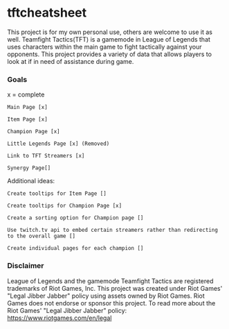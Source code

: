 # tftcheatsheet

This project is for my own personal use, others are welcome to use it as well. Teamfight Tactics(TFT) is a gamemode in League of
Legends that uses characters within the main game to fight tactically against your opponents. This project provides a variety of data that
allows players to look at if in need of assistance during game.

### Goals

x = complete

```
Main Page [x]

Item Page [x]

Champion Page [x]

Little Legends Page [x] (Removed)

Link to TFT Streamers [x]

Synergy Page[]
```
Additional ideas:
```
Create tooltips for Item Page []

Create tooltips for Champion Page [x]

Create a sorting option for Champion page []

Use twitch.tv api to embed certain streamers rather than redirecting to the overall game []

Create individual pages for each champion []
```

### Disclaimer

League of Legends and the gamemode Teamfight Tactics are registered trademarks of Riot Games, Inc. This project was created under Riot Games' "Legal Jibber Jabber" policy using assets owned by Riot Games.  Riot Games does not endorse or sponsor this project. To read more about the Riot Games' "Legal Jibber Jabber" policy: https://www.riotgames.com/en/legal
